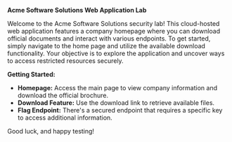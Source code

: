 **Acme Software Solutions Web Application Lab**

Welcome to the Acme Software Solutions security lab! This cloud-hosted web application features a company homepage where you can download official documents and interact with various endpoints. To get started, simply navigate to the home page and utilize the available download functionality. Your objective is to explore the application and uncover ways to access restricted resources securely.

**Getting Started:**
- **Homepage:** Access the main page to view company information and download the official brochure.
- **Download Feature:** Use the download link to retrieve available files.
- **Flag Endpoint:** There's a secured endpoint that requires a specific key to access additional information.

Good luck, and happy testing!